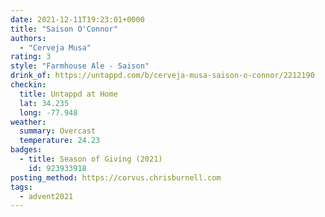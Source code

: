 ```yaml
---
date: 2021-12-11T19:23:01+0000
title: "Saison O'Connor"
authors:
  - "Cerveja Musa"
rating: 3
style: "Farmhouse Ale - Saison"
drink_of: https://untappd.com/b/cerveja-musa-saison-o-connor/2212190
checkin:
  title: Untappd at Home
  lat: 34.235
  long: -77.948
weather:
  summary: Overcast
  temperature: 24.23
badges:
  - title: Season of Giving (2021)
    id: 923933918
posting_method: https://corvus.chrisburnell.com
tags:
  - advent2021
---
```

